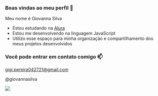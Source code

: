 ### Boas vindas ao meu perfil 🖤

Meu nome é Giovanna Silva

- Estou estudando na [Alura](https://www.alura.com.br)
- Estou me desenvolvendo na linguagem JavaScript
- Utilizo esse espaço para minha organização e compartilhamento dos meus projetos desenvolvidos

### Você pode entrar em contato comigo 📫

gigi.pereira042721@gmail.com

@giovannasilva


![](https://media.tenor.com/Ct95lbgVvBkAAAAM/inside-out-inside-out-2.gif)

